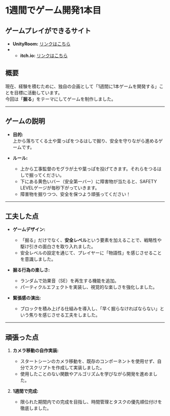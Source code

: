 # 1週間でゲーム開発1本目

## ゲームプレイができるサイト
- **UnityRoom:** [リンクはこちら](https://unityroom.com/games/dig-and-stay-safe)
- - **itch.io:** [リンクはこちら](https://yotya.itch.io/dig-and-stay-safe)

## 概要
現在、経験を積むために、独自の企画として「1週間に1本ゲームを開発する」ことを目標に活動しています。  
今回は「**掘る**」をテーマにしてゲームを制作しました。

---

## ゲームの説明
- **目的:**  
  上から落ちてくる土や葉っぱをつるはしで掘り、安全を守りながら進めるゲームです。  

- **ルール:**  
  - 上から工事監督のモグラが土や葉っぱを投げてきます。それらをつるはしで掘ってください。
  - 下にある黄色いバー（安全第一バー）に障害物が当たると、SAFETY LEVELゲージが毎秒下がっていきます。
  - 障害物を掘りつつ、安全を保つよう頑張ってください！

---

## 工夫した点
- **ゲームデザイン:**  
  - 「掘る」だけでなく、**安全レベル**という要素を加えることで、戦略性や駆け引きの面白さを取り入れました。
  - 安全レベルの設定を通じて、プレイヤーに「物語性」を感じさせることを意識しました。

- **掘る行為の楽しさ:**  
  - ランダムで効果音（SE）を再生する機能を追加。
  - パーティクルエフェクトを実装し、視覚的な楽しさを強化しました。

- **緊張感の演出:**  
  - ブロックを積み上げる仕組みを導入し、「早く掘らなければならない」という焦りを感じさせる工夫をしました。

---

## 頑張った点
1. **カメラ移動の自作実装:**  
   - スタートシーンのカメラ移動を、既存のコンポーネントを使用せず、自分でスクリプトを作成して実装しました。  
   - 使用したことのない関数やアルゴリズムを学びながら開発を進めました。

2. **1週間で完成:**  
   - 限られた期間内での完成を目指し、時間管理とタスクの優先順位付けを徹底しました。
